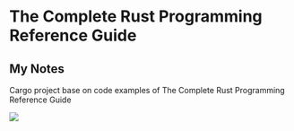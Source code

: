 # The Complete Rust Programming Reference Guide
## My Notes
Cargo project base on code examples of The Complete Rust Programming Reference Guide


![](https://content.packt.com/_/image/original/C14463/cover_image_large.png)
